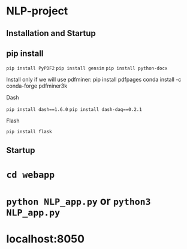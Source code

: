 # NLP-project

## Installation and Startup

pip install
---
``` pip install PyPDF2 ```
``` pip install gensim ```
``` pip install python-docx ```

Install only if we will use pdfminer:
pip install pdfpages
conda install -c conda-forge pdfminer3k

Dash

``` pip install dash==1.6.0 ```
``` pip install dash-daq==0.2.1 ```

Flash

``` pip install flask ```


Startup
---

# ``` cd webapp ```
# ``` python NLP_app.py ``` or ``` python3 NLP_app.py ```
# localhost:8050